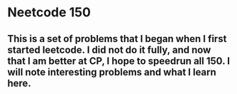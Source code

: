 # Neetcode 150

## This is a set of problems that I began when I first started leetcode. I did not do it fully, and now that I am better at CP, I hope to speedrun all 150. I will note interesting problems and what I learn here.

